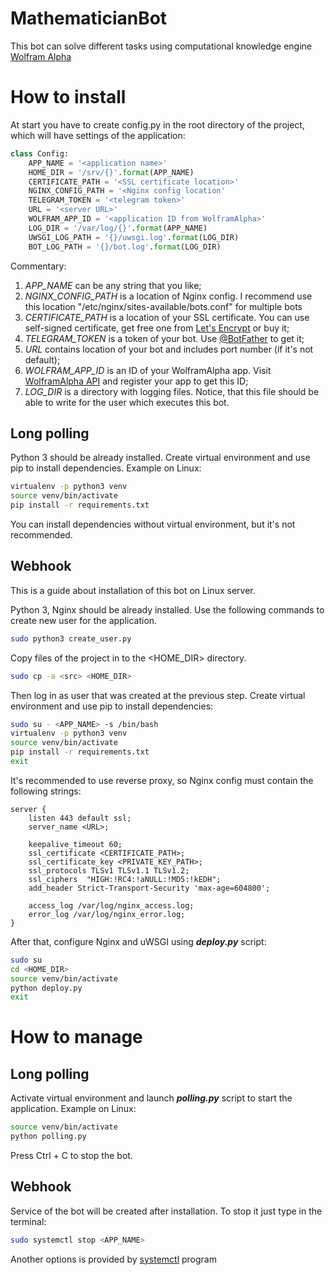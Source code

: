 # MathematicianBot

This bot can solve different tasks using computational knowledge engine [Wolfram Alpha](https://www.wolframalpha.com/)

# How to install

At start you have to create config.py in the root directory of the project, which will have settings of the application:
```python
class Config:
    APP_NAME = '<application name>'
    HOME_DIR = '/srv/{}'.format(APP_NAME)
    CERTIFICATE_PATH = '<SSL certificate location>'
    NGINX_CONFIG_PATH = '<Nginx config location'
    TELEGRAM_TOKEN = '<telegram token>'
    URL = '<server URL>'
    WOLFRAM_APP_ID = '<application ID from WolframAlpha>'
    LOG_DIR = '/var/log/{}'.format(APP_NAME)
    UWSGI_LOG_PATH = '{}/uwsgi.log'.format(LOG_DIR)
    BOT_LOG_PATH = '{}/bot.log'.format(LOG_DIR)
```
Commentary:
1. _APP_NAME_ can be any string that you like;
2. _NGINX_CONFIG_PATH_ is a location of Nginx config. I recommend use this location "/etc/nginx/sites-available/bots.conf" for multiple bots 
3. _CERTIFICATE_PATH_ is a location of your SSL certificate. You can use self-signed certificate, get free one from [Let's Encrypt](https://letsencrypt.org/) or buy it;
4. _TELEGRAM_TOKEN_ is a token of your bot. Use [@BotFather](https://t.me/botfather) to get it;
5. _URL_ contains location of your bot and includes port number (if it's not default);
6. _WOLFRAM_APP_ID_ is an ID of your WolframAlpha app. Visit [WolframAlpha API](https://products.wolframalpha.com/api/) and register your app to get this ID;
7. _LOG_DIR_ is a directory with logging files. Notice, that this file should be able to write for the user which executes this bot. 

## Long polling
Python 3 should be already installed. Create virtual environment and use pip to install dependencies. Example on Linux:
```bash
virtualenv -p python3 venv
source venv/bin/activate
pip install -r requirements.txt
```
You can install dependencies without virtual environment, but it's not recommended.

## Webhook
This is a guide about installation of this bot on Linux server.

Python 3, Nginx should be already installed. Use the following commands to create new user for the application.
```bash
sudo python3 create_user.py
```

Copy files of the project in to the <HOME_DIR> directory.
```bash
sudo cp -a <src> <HOME_DIR> 
```

Then log in as user that was created at the previous step. Create virtual environment and use pip to install dependencies:
```bash
sudo su - <APP_NAME> -s /bin/bash
virtualenv -p python3 venv
source venv/bin/activate
pip install -r requirements.txt
exit
``` 

It's recommended to use reverse proxy, so Nginx config must contain the following strings:
```text
server {
    listen 443 default ssl;
    server_name <URL>;
    
    keepalive_timeout 60;
    ssl_certificate <CERTIFICATE_PATH>;
    ssl_certificate_key <PRIVATE_KEY_PATH>;
    ssl_protocols TLSv1 TLSv1.1 TLSv1.2;
    ssl_ciphers  "HIGH:!RC4:!aNULL:!MD5:!kEDH";
    add_header Strict-Transport-Security 'max-age=604800';
    
    access_log /var/log/nginx_access.log;
    error_log /var/log/nginx_error.log;
}
```
After that, configure Nginx and uWSGI using _**deploy.py**_ script:
```bash
sudo su
cd <HOME_DIR>
source venv/bin/activate 
python deploy.py
exit
```
# How to manage

## Long polling
Activate virtual environment and launch _**polling.py**_ script to start the application. Example on Linux:
```bash
source venv/bin/activate
python polling.py
```
Press Ctrl + C to stop the bot. 

## Webhook
Service of the bot will be created after installation. To stop it just type in the terminal:
```bash
sudo systemctl stop <APP_NAME>
``` 
Another options is provided by [systemctl](https://www.unix.com/man-page/centos/1/systemctl/) program
